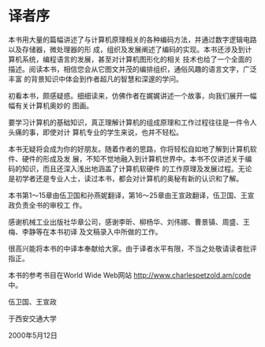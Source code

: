 # 译者序

本书用大量的篇幅讲述了与计算机原理相关的各种编码方法，并通过数字逻辑电路以及存储器，微处理器的形 成，组织及发展阐述了编码的实现。本书还涉及到计算机系统，编程语言的发展，甚至对计算机图形化的相关 技术也给了一个全面的描述。阅读本书，相信您会从它图文并茂的编排组织，通俗风趣的语言文字，广泛丰富 的背景知识中体会到作者超凡的智慧和深邃的学问。

初看本书，颇感疑惑。细细读来，仿佛作者在娓娓讲述一个故事，向我们展开一幅幅有关计算机奥妙的 图画。&#x20;

要学习计算机的基础知识，真正理解计算机的组成原理和工作过程往往是一件令人头痛的事，即使对计 算机专业的学生来说，也并不轻松。

本书无疑将会成为你的好朋友。随着作者的思路，你将轻松自如地了解到计算机软件、硬件的形成及发 展，不知不觉地融入到计算机世界中。本书不仅讲述关于编码的知识，而且还深入浅出地涵盖了计算机软硬件 的工作原理及发展过程。无论是初学者还是专业人士，读过本书，都会对计算机的奥秘有新的认识和了解。&#x20;

本书第1～15章由伍卫国和孙燕妮翻译，第16～25章由王宣政翻译，伍卫国、王宣政负责全书的审校工 作。

感谢机械工业出版社华章公司，感谢李昕、柳杨华、刘伟娜、曹景镇、周盛、王梅、李静等在本书初译 及文稿录入中所做的工作。&#x20;

很高兴能将本书的中译本奉献给大家。由于译者水平有限，不当之处敬请读者批评指正。&#x20;

本书的参考书目在World Wide Web网站 http://www.charlespetzold.am/code 中。&#x20;

伍卫国、王宣政&#x20;

于西安交通大学

2000年5月12日

